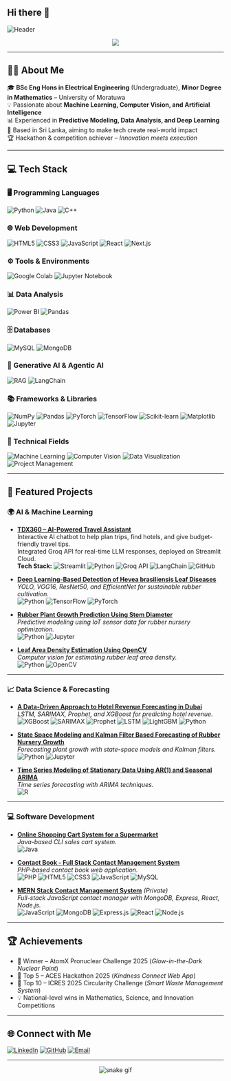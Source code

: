 ## Hi there 👋

<!-- Banner -->
![Header](https://raw.githubusercontent.com/Hiruni2207/Hiruni2207/main/banner.png)

<p align="center">
  <img src="https://readme-typing-svg.herokuapp.com?size=25&color=00FF7F&center=true&vCenter=true&width=500&lines=Hi+there+👋;I'm+Hiruni+Navodya;AI+ML+Enthusiast;Machine+Learning+%7C+Computer+Vision;Passionate+about+Innovation+🚀">
</p>

---

## 👩‍💻 About Me
🎓 **BSc Eng Hons in Electrical Engineering** (Undergraduate), **Minor Degree in Mathematics** – University of Moratuwa  
💡 Passionate about **Machine Learning, Computer Vision, and Artificial Intelligence**  
📊 Experienced in **Predictive Modeling, Data Analysis, and Deep Learning**  
📍 Based in Sri Lanka, aiming to make tech create real-world impact  
🏆 Hackathon & competition achiever – *Innovation meets execution*  

---

## 💻 Tech Stack

### 🖥 Programming Languages
![Python](https://img.shields.io/badge/Python-3776AB?style=flat&logo=python&logoColor=white)
![Java](https://img.shields.io/badge/Java-007396?style=flat&logo=openjdk&logoColor=white)
![C++](https://img.shields.io/badge/C++-00599C?style=flat&logo=cplusplus&logoColor=white)

### 🌐 Web Development
![HTML5](https://img.shields.io/badge/HTML5-E34F26?style=flat&logo=html5&logoColor=white)
![CSS3](https://img.shields.io/badge/CSS3-1572B6?style=flat&logo=css3&logoColor=white)
![JavaScript](https://img.shields.io/badge/JavaScript-F7DF1E?style=flat&logo=javascript&logoColor=black)
![React](https://img.shields.io/badge/React-20232A?style=flat&logo=react&logoColor=61DAFB)
![Next.js](https://img.shields.io/badge/Next.js-000000?style=flat&logo=nextdotjs&logoColor=white)

### ⚙️ Tools & Environments
![Google Colab](https://img.shields.io/badge/Google%20Colab-F9AB00?style=flat&logo=googlecolab&logoColor=white)
![Jupyter Notebook](https://img.shields.io/badge/Jupyter%20Notebook-F37626?style=flat&logo=jupyter&logoColor=white)

### 📊 Data Analysis
![Power BI](https://img.shields.io/badge/Power%20BI-F2C811?style=flat&logo=powerbi&logoColor=black)
![Pandas](https://img.shields.io/badge/Pandas-150458?style=flat&logo=pandas&logoColor=white)

### 🗄 Databases
![MySQL](https://img.shields.io/badge/MySQL-4479A1?style=flat&logo=mysql&logoColor=white)
![MongoDB](https://img.shields.io/badge/MongoDB-4EA94B?style=flat&logo=mongodb&logoColor=white)

### 🤖 Generative AI & Agentic AI
![RAG](https://img.shields.io/badge/RAG%20(Retrieval--Augmented%20Generation)-000000?style=flat&logo=githubcopilot&logoColor=white)
![LangChain](https://img.shields.io/badge/LangChain-000000?style=flat&logo=chainlink&logoColor=white)

### 📚 Frameworks & Libraries
![NumPy](https://img.shields.io/badge/NumPy-013243?style=flat&logo=numpy&logoColor=white)
![Pandas](https://img.shields.io/badge/Pandas-150458?style=flat&logo=pandas&logoColor=white)
![PyTorch](https://img.shields.io/badge/PyTorch-EE4C2C?style=flat&logo=pytorch&logoColor=white)
![TensorFlow](https://img.shields.io/badge/TensorFlow-FF6F00?style=flat&logo=tensorflow&logoColor=white)
![Scikit-learn](https://img.shields.io/badge/Scikit--learn-F7931E?style=flat&logo=scikitlearn&logoColor=white)
![Matplotlib](https://img.shields.io/badge/Matplotlib-ffffff?style=flat&logo=python&logoColor=blue)
![Jupyter](https://img.shields.io/badge/Jupyter-F37626?style=flat&logo=jupyter&logoColor=white)

### 🚀 Technical Fields
![Machine Learning](https://img.shields.io/badge/Machine%20Learning-102230?style=flat&logo=mlflow&logoColor=white)
![Computer Vision](https://img.shields.io/badge/Computer%20Vision-FF6F00?style=flat&logo=opencv&logoColor=white)
![Data Visualization](https://img.shields.io/badge/Data%20Visualization-4285F4?style=flat&logo=googleanalytics&logoColor=white)
![Project Management](https://img.shields.io/badge/Project%20Management-007ACC?style=flat&logo=trello&logoColor=white)


---

## 🚀 Featured Projects

### 🌍 AI & Machine Learning
- **[TDX360 – AI-Powered Travel Assistant](https://github.com/Hiruni2207/-TDX360---Your-Smart-Travel-Planning-Chatbot)**  
  Interactive AI chatbot to help plan trips, find hotels, and give budget-friendly travel tips.  
  Integrated Groq API for real-time LLM responses, deployed on Streamlit Cloud.  
  **Tech Stack:** ![Streamlit](https://img.shields.io/badge/Streamlit-FF4B4B?style=flat&logo=streamlit&logoColor=white) ![Python](https://img.shields.io/badge/Python-3776AB?style=flat&logo=python&logoColor=white) ![Groq API](https://img.shields.io/badge/Groq%20API-FF4B4B?style=flat&logo=api&logoColor=white) ![LangChain](https://img.shields.io/badge/LangChain-000000?style=flat&logo=chainlink&logoColor=white) ![GitHub](https://img.shields.io/badge/GitHub-181717?style=flat&logo=github&logoColor=white)

- **[Deep Learning-Based Detection of Hevea brasiliensis Leaf Diseases](https://github.com/Hiruni2207/Deep-Learning-Based-Detection-of-Hevea-brasiliensis-Leaf-Diseases-for-Sustainable-Cultivation)**  
  *YOLO, VGG16, ResNet50, and EfficientNet for sustainable rubber cultivation.*  
  ![Python](https://img.shields.io/badge/Python-3776AB?style=flat&logo=python&logoColor=white) ![TensorFlow](https://img.shields.io/badge/TensorFlow-FF6F00?style=flat&logo=tensorflow&logoColor=white) ![PyTorch](https://img.shields.io/badge/PyTorch-EE4C2C?style=flat&logo=pytorch&logoColor=white)

- **[Rubber Plant Growth Prediction Using Stem Diameter](https://github.com/Hiruni2207/Rubber-plant-Growth-Prediction-using-stem-diameter)**  
  *Predictive modeling using IoT sensor data for rubber nursery optimization.*  
  ![Python](https://img.shields.io/badge/Python-3776AB?style=flat&logo=python&logoColor=white) ![Jupyter](https://img.shields.io/badge/Jupyter-F37626?style=flat&logo=jupyter&logoColor=white)

- **[Leaf Area Density Estimation Using OpenCV](https://github.com/Hiruni2207/Leaf-Area-Density-Estimation-Using-OpenCV-)**  
  *Computer vision for estimating rubber leaf area density.*  
  ![Python](https://img.shields.io/badge/Python-3776AB?style=flat&logo=python&logoColor=white) ![OpenCV](https://img.shields.io/badge/OpenCV-5C3EE8?style=flat&logo=opencv&logoColor=white)

---

### 📈 Data Science & Forecasting
- **[A Data-Driven Approach to Hotel Revenue Forecasting in Dubai](https://github.com/Hiruni2207/A-Data-Driven-Approach-to-Hotel-Revenue-Forecasting-in-Dubai)**  
  *LSTM, SARIMAX, Prophet, and XGBoost for predicting hotel revenue.*  
  ![XGBoost](https://img.shields.io/badge/XGBoost-FF6600?style=flat&logo=python&logoColor=white) ![SARIMAX](https://img.shields.io/badge/SARIMAX-102230?style=flat&logo=python&logoColor=white) ![Prophet](https://img.shields.io/badge/Facebook%20Prophet-0088CC?style=flat&logo=facebook&logoColor=white) ![LSTM](https://img.shields.io/badge/LSTM-FF6F00?style=flat&logo=keras&logoColor=white) ![LightGBM](https://img.shields.io/badge/LightGBM-005599?style=flat&logo=python&logoColor=white) ![Python](https://img.shields.io/badge/Python-3776AB?style=flat&logo=python&logoColor=white)


- **[State Space Modeling and Kalman Filter Based Forecasting of Rubber Nursery Growth](https://github.com/Hiruni2207/State-Space-Modeling-and-Kalman-Filter-Based-Forecasting-of-Rubber-Nursery-Growth)**  
  *Forecasting plant growth with state-space models and Kalman filters.*  
  ![Python](https://img.shields.io/badge/Python-3776AB?style=flat&logo=python&logoColor=white) ![Jupyter](https://img.shields.io/badge/Jupyter-F37626?style=flat&logo=jupyter&logoColor=white)

- **[Time Series Modeling of Stationary Data Using AR(1) and Seasonal ARIMA](https://github.com/Hiruni2207/Time-Series-Modeling-of-Stationary-Data-Using-AR-1-and-Seasonal-ARIMA-Techniques)**  
  *Time series forecasting with ARIMA techniques.*  
  ![R](https://img.shields.io/badge/R-276DC3?style=flat&logo=r&logoColor=white)

---

### 💻 Software Development
- **[Online Shopping Cart System for a Supermarket](https://github.com/Hiruni2207/Online-Shopping-Cart-System-for-a-Supermarket)**  
  *Java-based CLI sales cart system.*  
  ![Java](https://img.shields.io/badge/Java-007396?style=flat&logo=openjdk&logoColor=white)

- **[Contact Book - Full Stack Contact Management System](https://github.com/Hiruni2207/Contact-Book-Full-Stack-Contact-Management-System)**  
  *PHP-based contact book web application.*  
  ![PHP](https://img.shields.io/badge/PHP-777BB4?style=flat&logo=php&logoColor=white) ![HTML5](https://img.shields.io/badge/HTML5-E34F26?style=flat&logo=html5&logoColor=white) ![CSS3](https://img.shields.io/badge/CSS3-1572B6?style=flat&logo=css3&logoColor=white) ![JavaScript](https://img.shields.io/badge/JavaScript-F7DF1E?style=flat&logo=javascript&logoColor=black) ![MySQL](https://img.shields.io/badge/MySQL-4479A1?style=flat&logo=mysql&logoColor=white)

- **[MERN Stack Contact Management System](https://github.com/Hiruni2207/MERN-Stack-Contact-Management-System)** *(Private)*  
  *Full-stack JavaScript contact manager with MongoDB, Express, React, Node.js.*  
  ![JavaScript](https://img.shields.io/badge/JavaScript-F7DF1E?style=flat&logo=javascript&logoColor=black) ![MongoDB](https://img.shields.io/badge/MongoDB-4EA94B?style=flat&logo=mongodb&logoColor=white) ![Express.js](https://img.shields.io/badge/Express.js-000000?style=flat&logo=express&logoColor=white) ![React](https://img.shields.io/badge/React-20232A?style=flat&logo=react&logoColor=61DAFB) ![Node.js](https://img.shields.io/badge/Node.js-339933?style=flat&logo=nodedotjs&logoColor=white)


---

## 🏆 Achievements
- 🥇 Winner – AtomX Pronuclear Challenge 2025 (*Glow-in-the-Dark Nuclear Paint*)
- 🥈 Top 5 – ACES Hackathon 2025 (*Kindness Connect Web App*)
- 🌱 Top 10 – ICRES 2025 Circularity Challenge (*Smart Waste Management System*)
- 💡 National-level wins in Mathematics, Science, and Innovation Competitions

---

## 🌐 Connect with Me
[![LinkedIn](https://img.shields.io/badge/LinkedIn-0A66C2?style=flat&logo=linkedin&logoColor=white)](https://www.linkedin.com/in/hiruni-navodya-343090268)
[![GitHub](https://img.shields.io/badge/GitHub-181717?style=flat&logo=github&logoColor=white)](https://github.com/Hiruni2207)
[![Email](https://img.shields.io/badge/Email-D14836?style=flat&logo=gmail&logoColor=white)](mailto:hiruni2207navodya@gmail.com)

---

<!-- Fun Section -->
<p align="center">
  <img src="https://github.com/Hiruni2207/Hiruni2207/blob/output/github-contribution-grid-snake.svg" alt="snake gif">
</p>


